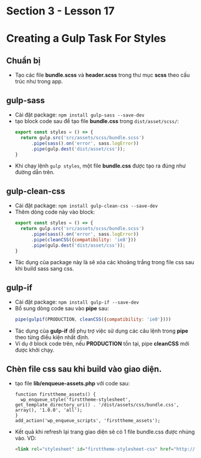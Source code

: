 # Section 3 - Lesson 17
# Creating a Gulp Task For Styles

## Chuẩn bị

- Tạo các file __bundle.scss__ và __header.scss__ trong thư mục __scss__ theo cấu trúc như trong app.
  
## gulp-sass

- Cài đặt package: ```npm install gulp-sass --save-dev```
- tạo block code sau để tạo file __bundle.css__ trong ```dist/asset/scss/```:
  ```js
  export const styles = () => {
    return gulp.src('src/assets/scss/bundle.scss')
        .pipe(sass().on('error', sass.logError))
        .pipe(gulp.dest('dist/asset/css'));
  }
  ```
- Khi chạy lệnh ```gulp styles```, một file __bundle.css__ được tạo ra đúng như đường dẫn trên.

## gulp-clean-css

- Cài đặt package: ```npm install gulp-clean-css --save-dev```
- Thêm dòng code này vào block:
  ```js
  export const styles = () => {
    return gulp.src('src/assets/scss/bundle.scss')
        .pipe(sass().on('error', sass.logError))
        .pipe(cleanCSS({compatibility: 'ie8'}))
        .pipe(gulp.dest('dist/asset/css'));
  }
  ```
- Tác dụng của package này là sẽ xóa các khoảng trắng trong file css sau khi build sass sang css.

## gulp-if

- Cài đặt package: ```npm install gulp-if --save-dev```
- Bổ sung dòng code sau vào __pipe__ sau:
  ```js
  pipe(gulpif(PRODUCTION, cleanCSS({compatibility: 'ie8'})))
  ```
- Tác dụng của __gulp-if__ để phụ trợ việc sử dụng các câu lệnh trong __pipe__ theo từng điều kiện nhất định.
- Ví dụ ở block code trên, nếu __PRODUCTION__ tồn tại, pipe __cleanCSS__ mới được khởi chạy.

## Chèn file css sau khi build vào giao diện.

- tạo file __lib/enqueue-assets.php__ với code sau:
  ```
  function firsttheme_assets() {
    wp_enqueue_style('firsttheme-stylesheet', get_template_directory_uri() . '/dist/assets/css/bundle.css', array(), '1.0.0', 'all');
  }
  add_action('wp_enqueue_scripts', 'firsttheme_assets');
  ```
- Kết quả khi refresh lại trang giao diện sẽ có 1 file bundle.css được nhúng vào. VD:
  ```html
  <link rel="stylesheet" id="firsttheme-stylesheet-css" href="http://localhost/wp-content/themes/firsttheme/dist/assets/css/bundle.css?ver=1.0.0" type="text/css" media="all">
  ```
